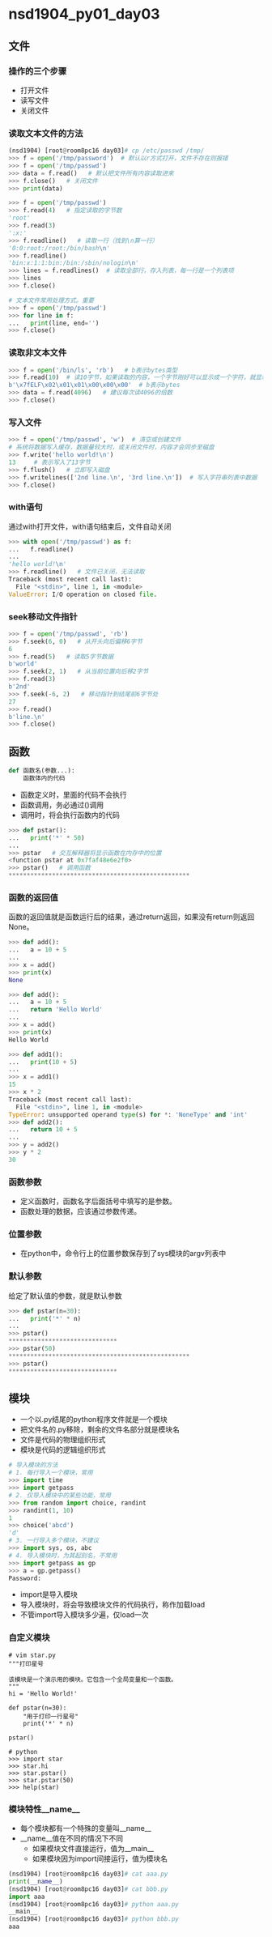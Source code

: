 # nsd1904_py01_day03

## 文件

### 操作的三个步骤

- 打开文件
- 读写文件
- 关闭文件

### 读取文本文件的方法

```python
(nsd1904) [root@room8pc16 day03]# cp /etc/passwd /tmp/
>>> f = open('/tmp/password')  # 默认以r方式打开，文件不存在则报错
>>> f = open('/tmp/passwd')
>>> data = f.read()   # 默认把文件所有内容读取进来
>>> f.close()   # 关闭文件
>>> print(data)

>>> f = open('/tmp/passwd')
>>> f.read(4)   # 指定读取的字节数
'root'
>>> f.read(3)
':x:'
>>> f.readline()   # 读取一行（找到\n算一行）
'0:0:root:/root:/bin/bash\n'
>>> f.readline()
'bin:x:1:1:bin:/bin:/sbin/nologin\n'
>>> lines = f.readlines()  # 读取全部行，存入列表，每一行是一个列表项
>>> lines
>>> f.close()

# 文本文件常用处理方式。重要
>>> f = open('/tmp/passwd')
>>> for line in f:
...   print(line, end='')
>>> f.close()
```

### 读取非文本文件

```python
>>> f = open('/bin/ls', 'rb')   # b表示bytes类型
>>> f.read(10)  # 读10字节，如果读取的内容，一个字节刚好可以显示成一个字符，就显示字符，否则将显示该字节的16进制数，\x表示16进制
b'\x7fELF\x02\x01\x01\x00\x00\x00'  # b表示bytes
>>> data = f.read(4096)   # 建议每次读4096的倍数
>>> f.close()
```

### 写入文件

```python
>>> f = open('/tmp/passwd', 'w')  # 清空或创建文件
# 系统将数据写入缓存，数据量较大时，或关闭文件时，内容才会同步至磁盘
>>> f.write('hello world!\n')
13     # 表示写入了13字节
>>> f.flush()   # 立即写入磁盘
>>> f.writelines(['2nd line.\n', '3rd line.\n'])  # 写入字符串列表中数据
>>> f.close()
```

### with语句

通过with打开文件，with语句结束后，文件自动关闭

```python
>>> with open('/tmp/passwd') as f:
...   f.readline()
... 
'hello world!\n'
>>> f.readline()   # 文件已关闭，无法读取
Traceback (most recent call last):
  File "<stdin>", line 1, in <module>
ValueError: I/O operation on closed file.
```

### seek移动文件指针

```python
>>> f = open('/tmp/passwd', 'rb')
>>> f.seek(6, 0)   # 从开头向后偏移6字节
6
>>> f.read(5)   # 读取5字节数据
b'world'
>>> f.seek(2, 1)   # 从当前位置向后移2字节
>>> f.read(3)
b'2nd'
>>> f.seek(-6, 2)   # 移动指针到结尾前6字节处
27
>>> f.read()
b'line.\n'
>>> f.close()
```

## 函数

```python
def 函数名(参数...):
    函数体内的代码
```

- 函数定义时，里面的代码不会执行
- 函数调用，务必通过()调用
- 调用时，将会执行函数内的代码

```python
>>> def pstar():
...   print('*' * 50)
... 
>>> pstar   # 交互解释器将显示函数在内存中的位置
<function pstar at 0x7faf48e6e2f0>
>>> pstar()   # 调用函数
**************************************************
```

### 函数的返回值

函数的返回值就是函数运行后的结果，通过return返回，如果没有return则返回None。

```python
>>> def add():
...   a = 10 + 5
... 
>>> x = add()
>>> print(x)
None

>>> def add():
...   a = 10 + 5
...   return 'Hello World'
... 
>>> x = add()
>>> print(x)
Hello World

>>> def add1():
...   print(10 + 5)
... 
>>> x = add1()
15
>>> x * 2
Traceback (most recent call last):
  File "<stdin>", line 1, in <module>
TypeError: unsupported operand type(s) for *: 'NoneType' and 'int'
>>> def add2():
...   return 10 + 5
... 
>>> y = add2()
>>> y * 2
30
```

### 函数参数

- 定义函数时，函数名字后面括号中填写的是参数。
- 函数处理的数据，应该通过参数传递。

### 位置参数

- 在python中，命令行上的位置参数保存到了sys模块的argv列表中

### 默认参数

给定了默认值的参数，就是默认参数

```python
>>> def pstar(n=30):
...   print('*' * n)
... 
>>> pstar()
******************************
>>> pstar(50)
**************************************************
>>> pstar()
******************************
```

## 模块

- 一个以.py结尾的python程序文件就是一个模块
- 把文件名的.py移除，剩余的文件名部分就是模块名
- 文件是代码的物理组织形式
- 模块是代码的逻辑组织形式

```python
# 导入模块的方法
# 1. 每行导入一个模块，常用
>>> import time
>>> import getpass
# 2. 仅导入模块中的某些功能，常用
>>> from random import choice, randint
>>> randint(1, 10)
1
>>> choice('abcd')
'd'
# 3. 一行导入多个模块，不建议
>>> import sys, os, abc
# 4. 导入模块时，为其起别名，不常用
>>> import getpass as gp
>>> a = gp.getpass()
Password: 
```

- import是导入模块
- 导入模块时，将会导致模块文件的代码执行，称作加载load
- 不管import导入模块多少遍，仅load一次

### 自定义模块

```shell
# vim star.py
"""打印星号

该模块是一个演示用的模块。它包含一个全局变量和一个函数。
"""
hi = 'Hello World!'

def pstar(n=30):
    "用于打印一行星号"
    print('*' * n)

pstar()

# python
>>> import star
>>> star.hi
>>> star.pstar()
>>> star.pstar(50)
>>> help(star)
```

### 模块特性\_\_name\_\_

- 每个模块都有一个特殊的变量叫\_\_name\_\_
- \_\_name\_\_值在不同的情况下不同
  - 如果模块文件直接运行，值为\_\_main_\_
  - 如果模块因为import间接运行，值为模块名

```python
(nsd1904) [root@room8pc16 day03]# cat aaa.py 
print(__name__)
(nsd1904) [root@room8pc16 day03]# cat bbb.py 
import aaa
(nsd1904) [root@room8pc16 day03]# python aaa.py 
__main__
(nsd1904) [root@room8pc16 day03]# python bbb.py 
aaa
```









